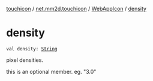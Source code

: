 [touchicon](../../index.md) / [net.mm2d.touchicon](../index.md) / [WebAppIcon](index.md) / [density](./density.md)

# density

`val density: `[`String`](https://kotlinlang.org/api/latest/jvm/stdlib/kotlin/-string/index.html)

pixel densities.

this is an optional member.
eg. "3.0"

